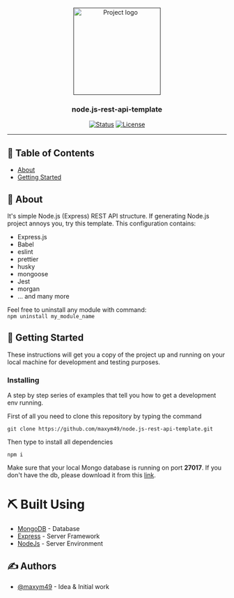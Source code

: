 <p align="center">
  <a href="" rel="noopener">
 <img width=200px height=200px src="https://avataaars.io/?avatarStyle=Circle&topType=ShortHairShortFlat&accessoriesType=Prescription02&hairColor=BlondeGolden&facialHairType=BeardLight&facialHairColor=BlondeGolden&clotheType=Hoodie&clotheColor=Red&eyeType=Happy&eyebrowType=Default&mouthType=Default&skinColor=Light%27" alt="Project logo"></a>
</p>

<h3 align="center">node.js-rest-api-template</h3>

<div align="center">

[![Status](https://img.shields.io/badge/status-active-success.svg)]()
[![License](https://img.shields.io/badge/license-MIT-blue.svg)](/LICENSE)

</div>

---

## 📝 Table of Contents

- [About](#about)
- [Getting Started](#getting_started)

## 🧐 About <a name = "about"></a>

It's simple Node.js (Express) REST API structure. If generating Node.js project annoys you, try this template.
This configuration contains:

- Express.js
- Babel
- eslint
- prettier
- husky
- mongoose
- Jest
- morgan
- ... and many more

Feel free to uninstall any module with command:<br>
`npm uninstall my_module_name`

## 🏁 Getting Started <a name = "getting_started"></a>

These instructions will get you a copy of the project up and running on your local machine for development and testing purposes.

### Installing

A step by step series of examples that tell you how to get a development env running.

First of all you need to clone this repository by typing the command

```
git clone https://github.com/maxym49/node.js-rest-api-template.git
```

Then type to install all dependencies

```
npm i
```

Make sure that your local Mongo database is running on port <strong>27017</strong>.
If you don't have the db, please download it from this [link]("https://www.mongodb.com/download-center/community").

# ⛏️ Built Using <a name = "built_using"></a>

- [MongoDB](https://www.mongodb.com/) - Database
- [Express](https://expressjs.com/) - Server Framework
- [NodeJs](https://nodejs.org/en/) - Server Environment

## ✍️ Authors <a name = "authors"></a>

- [@maxym49](https://github.com/maxym49/) - Idea & Initial work

